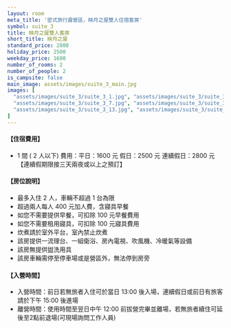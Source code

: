 ```yaml
---
layout: room
meta_title: '密式旅行露營區，映月之屋雙人住宿套房'
symbol: suite_3
title: 映月之屋雙人套房
short_title: 映月之屋
standard_price: 2800
holiday_price: 2500
weekday_price: 1600
number_of_rooms: 2
number_of_people: 2
is_campsite: false
main_image: assets/images/suite_3_main.jpg
images: [
  "assets/images/suite_3/suite_3_1.jpg", "assets/images/suite_3/suite_3_2.jpg", "assets/images/suite_3/suite_3_3.jpg", "assets/images/suite_3/suite_3_4.jpg", "assets/images/suite_3/suite_3_5.jpg", "assets/images/suite_3/suite_3_6.jpg",
  "assets/images/suite_3/suite_3_7.jpg", "assets/images/suite_3/suite_3_8.jpg", "assets/images/suite_3/suite_3_9.jpg", "assets/images/suite_3/suite_3_10.jpg", "assets/images/suite_3/suite_3_11.jpg", "assets/images/suite_3/suite_3_12.jpg",
  "assets/images/suite_3/suite_3_13.jpg", "assets/images/suite_3/suite_3_14.jpg", "assets/images/suite_3/suite_3_15.jpg", "assets/images/suite_3/suite_3_16.jpg", "assets/images/suite_3/suite_3_17.jpg", "assets/images/suite_3/suite_3_18.jpg", "assets/images/suite_3/suite_3_19.jpg", "assets/images/map_info.jpg", "assets/images/booking_announcement.jpg"
]
---
```


<h4 class="yellow">【住宿費用】</h4>
<ul class="yellow">
  <li>1 間 ( 2 人以下) 費用：平日：1600 元  假日：2500 元  連續假日：2800 元【連續假期限接三天兩夜或以上之預訂】</li>
</ul>

#### 【房位說明】
- 最多入住 2 人，車輛不超過 1 台為限
- 超過兩人每人 400 元加人費，含寢具早餐
- 如您不需要提供早餐，可扣除 100 元早餐費用
- 如您不需要租用寢具，可扣除 100 元寢具費用
- 炊煮請於室外平台，室內禁止炊煮
- 該房提供一流理台、一組衛浴、房內電視、吹風機、冷暖氣等設備
- 該房無提供盥洗用具
- 該房車輛需停至停車場或是營區外，無法停到房旁

<h4 class="yellow">【入營時間】</h4>
<ul class="yellow">
  <li>入營時間：前日若無旅者入住可於當日 13:00 後入場，連續假日或前日有旅客請於下午 15:00 後進場</li>
  <li>離營時間：使用時間至翌日中午 12:00 前拔營完畢並離場，若無旅者續住可延後至2點前退場(可現場詢問工作人員)</li>
</ul>
